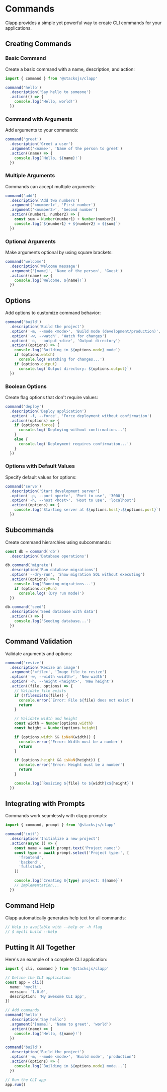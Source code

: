 # Commands

Clapp provides a simple yet powerful way to create CLI commands for your applications.

## Creating Commands

### Basic Command

Create a basic command with a name, description, and action:

```ts
import { command } from '@stacksjs/clapp'

command('hello')
  .description('Say hello to someone')
  .action(() => {
    console.log('Hello, world!')
  })
```

### Command with Arguments

Add arguments to your commands:

```ts
command('greet')
  .description('Greet a user')
  .argument('<name>', 'Name of the person to greet')
  .action((name) => {
    console.log(`Hello, ${name}!`)
  })
```

### Multiple Arguments

Commands can accept multiple arguments:

```ts
command('add')
  .description('Add two numbers')
  .argument('<number1>', 'First number')
  .argument('<number2>', 'Second number')
  .action((number1, number2) => {
    const sum = Number(number1) + Number(number2)
    console.log(`${number1} + ${number2} = ${sum}`)
  })
```

### Optional Arguments

Make arguments optional by using square brackets:

```ts
command('welcome')
  .description('Welcome message')
  .argument('[name]', 'Name of the person', 'Guest')
  .action((name) => {
    console.log(`Welcome, ${name}!`)
  })
```

## Options

Add options to customize command behavior:

```ts
command('build')
  .description('Build the project')
  .option('-m, --mode <mode>', 'Build mode (development/production)', 'development')
  .option('-w, --watch', 'Watch for changes')
  .option('-o, --output <dir>', 'Output directory')
  .action((options) => {
    console.log(`Building in ${options.mode} mode`)
    if (options.watch)
      console.log('Watching for changes...')
    if (options.output)
      console.log(`Output directory: ${options.output}`)
  })
```

### Boolean Options

Create flag options that don't require values:

```ts
command('deploy')
  .description('Deploy application')
  .option('-f, --force', 'Force deployment without confirmation')
  .action((options) => {
    if (options.force) {
      console.log('Deploying without confirmation...')
    }
    else {
      console.log('Deployment requires confirmation...')
    }
  })
```

### Options with Default Values

Specify default values for options:

```ts
command('serve')
  .description('Start development server')
  .option('-p, --port <port>', 'Port to use', '3000')
  .option('-h, --host <host>', 'Host to use', 'localhost')
  .action((options) => {
    console.log(`Starting server at ${options.host}:${options.port}`)
  })
```

## Subcommands

Create command hierarchies using subcommands:

```ts
const db = command('db')
  .description('Database operations')

db.command('migrate')
  .description('Run database migrations')
  .option('--dry-run', 'Show migration SQL without executing')
  .action((options) => {
    console.log('Running migrations...')
    if (options.dryRun)
      console.log('(Dry run mode)')
  })

db.command('seed')
  .description('Seed database with data')
  .action(() => {
    console.log('Seeding database...')
  })
```

## Command Validation

Validate arguments and options:

```ts
command('resize')
  .description('Resize an image')
  .argument('<file>', 'Image file to resize')
  .option('-w, --width <width>', 'New width')
  .option('-h, --height <height>', 'New height')
  .action((file, options) => {
    // Validate file exists
    if (!fileExists(file)) {
      console.error(`Error: File ${file} does not exist`)
      return
    }

    // Validate width and height
    const width = Number(options.width)
    const height = Number(options.height)

    if (options.width && isNaN(width)) {
      console.error('Error: Width must be a number')
      return
    }

    if (options.height && isNaN(height)) {
      console.error('Error: Height must be a number')
      return
    }

    console.log(`Resizing ${file} to ${width}x${height}`)
  })
```

## Integrating with Prompts

Commands work seamlessly with clapp prompts:

```ts
import { command, prompt } from '@stacksjs/clapp'

command('init')
  .description('Initialize a new project')
  .action(async () => {
    const name = await prompt.text('Project name:')
    const type = await prompt.select('Project type:', [
      'frontend',
      'backend',
      'fullstack',
    ])

    console.log(`Creating ${type} project: ${name}`)
    // Implementation...
  })
```

## Command Help

Clapp automatically generates help text for all commands:

```ts
// Help is available with --help or -h flag
// $ mycli build --help
```

## Putting It All Together

Here's an example of a complete CLI application:

```ts
import { cli, command } from '@stacksjs/clapp'

// Define the CLI application
const app = cli({
  name: 'mycli',
  version: '1.0.0',
  description: 'My awesome CLI app',
})

// Add commands
command('hello')
  .description('Say hello')
  .argument('[name]', 'Name to greet', 'world')
  .action((name) => {
    console.log(`Hello, ${name}!`)
  })

command('build')
  .description('Build the project')
  .option('-m, --mode <mode>', 'Build mode', 'production')
  .action((options) => {
    console.log(`Building in ${options.mode} mode...`)
  })

// Run the CLI app
app.run()
```
